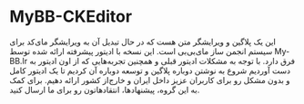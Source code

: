 MyBB-CKEditor
=============
این یک پلاگین و ویرایشگر متن هست که در حال تبدیل آن به ویرایشگر مای‌کد برای سیستم انجمن ساز مای‌بی‌بی است.
این نسخه با ادیتور پیشرفته ارائه شده توسط My-BB.Ir فرق دارد.
با توجه به مشکلات ادیتور قبلی و همچنین تجربه‌هایی که از اون ادیتور به دست آوردیم شروع به نوشتن دوباره پلاگین و توسعه دوباره آن کردیم تا یک ادیتور کامل و بدون مشکل رو برای کاربران عزیز داخل ایران و خارج‌از کشور ارائه دهیم.
برای کمک به این گروه، پیشنهاد‌ها، انتقاد‌هاتون رو برای ما ارسال کنید.
